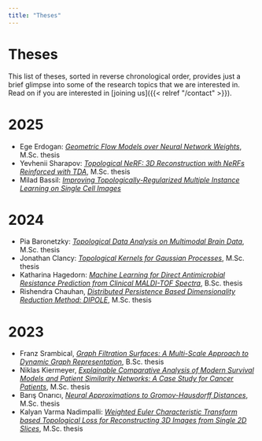 ```yaml
---
title: "Theses"
---
```


# Theses

This list of theses, sorted in reverse chronological order, provides
just a brief glimpse into some of the research topics that we are
interested in. Read on if you are interested in [joining us]({{< relref "/contact" >}}).

# 2025

- Ege Erdogan: [*Geometric Flow Models over Neural Network Weights*](Thesis_Ege_Erdogan.pdf), M.Sc. thesis
- Yevhenii Sharapov: [*Topological NeRF: 3D Reconstruction with NeRFs Reinforced with TDA*](Thesis_Yevhenii_Sharapov.pdf), M.Sc. thesis
- Milad Bassil: [*Improving Topologically-Regularized Multiple Instance Learning on Single Cell Images*](Thesis_Milad_Bassil.pdf)

# 2024

- Pia Baronetzky: [*Topological Data Analysis on Multimodal Brain
  Data*](Thesis_Pia_Baronetzky.pdf), M.Sc. thesis
- Jonathan Clancy: [*Topological Kernels for Gaussian
  Processes*](Thesis_Jonathan_Clancy.pdf), M.Sc. thesis
- Katharina Hagedorn: [*Machine Learning for Direct Antimicrobial
  Resistance Prediction from Clinical MALDI-TOF
  Spectra*](Thesis_Katharina_Hagedorn.pdf), B.Sc. thesis
- Rishendra Chauhan, [*Distributed Persistence Based Dimensionality
  Reduction Method: DIPOLE*](Thesis_Rishendra_Chauhan.pdf), M.Sc. thesis 

# 2023

- Franz Srambical, [*Graph Filtration Surfaces: A Multi-Scale Approach
  to Dynamic Graph Representation*](Thesis_Franz_Srambical.pdf), B.Sc.
  thesis
- Niklas Kiermeyer, [*Explainable Comparative Analysis of Modern
  Survival Models and Patient Similarity Networks: A Case Study for
  Cancer Patients*](Thesis_Niklas_Kiermeyer.pdf), M.Sc. thesis
- Barış Onarıcı, [*Neural Approximations to Gromov-Hausdorff
  Distances*](Thesis_Barış_Onarıcı.pdf), M.Sc. thesis
- Kalyan Varma Nadimpalli: [*Weighted Euler Characteristic Transform based Topological Loss for Reconstructing 3D Images from Single 2D Slices*](Thesis_Kalyan_Varma_Nadimpalli.pdf), M.Sc. thesis
